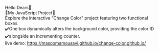 Hello Dears👋 <br/>
🌟My JavaScript Project🌟 <br/>
Explore the interactive "Change Color" project featuring two functional boxes.  <br/>
✔️One box dynamically alters the background color, providing the color ID  <br/>
✔️alongside an incrementing counter.  <br/>
live demo: https://masoomamousavi.github.io/change-color.github.io/
